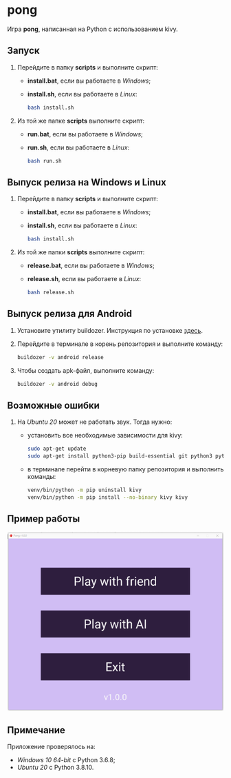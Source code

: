 # pong
Игра **pong**, написанная на Python c использованием kivy.

## Запуск

1. Перейдите в папку **scripts** и выполните скрипт:

   - **install.bat**, если вы работаете в *Windows*;

   - **install.sh**, если вы работаете в *Linux*:

     ```bash
     bash install.sh
     ```

2. Из той же папке **scripts** выполните скрипт:

   - **run.bat**, если вы работаете в *Windows*;

   - **run.sh**, если вы работаете в *Linux*:

     ```bash
     bash run.sh
     ```

## Выпуск релиза на Windows и Linux

1. Перейдите в папку **scripts** и выполните скрипт:

   - **install.bat**, если вы работаете в *Windows*;

   - **install.sh**, если вы работаете в *Linux*:

     ```bash
     bash install.sh
     ```

2. Из той же папки **scripts** выполните скрипт:

   - **release.bat**, если вы работаете в *Windows*;

   - **release.sh**, если вы работаете в *Linux*:

     ```bash
     bash release.sh
     ```

## Выпуск релиза для Android

1. Установите утилиту buildozer. Инструкция по установке [здесь](https://buildozer.readthedocs.io/en/latest/installation.html).

2. Перейдите в терминале в корень репозитория и выполните команду:

   ```bash
   buildozer -v android release
   ```

3. Чтобы создать apk-файл, выполните команду:

   ```bash
   buildozer -v android debug
   ```

## Возможные ошибки

1. На *Ubuntu 20* может не работать звук. Тогда нужно:

   - установить все необходимые зависимости для kivy:

     ```bash
     sudo apt-get update
     sudo apt-get install python3-pip build-essential git python3 python3-dev ffmpeg libsdl2-dev libsdl2-image-dev libsdl2-mixer-dev libsdl2-ttf-dev libportmidi-dev libswscale-dev libavformat-dev libavcodec-dev zlib1g-dev
     ```

   - в терминале перейти в корневую папку репозитория и выполнить команды:

     ```bash
     venv/bin/python -m pip uninstall kivy
     venv/bin/python -m pip install --no-binary kivy kivy
     ```

## Пример работы

![1](doc/1.gif)

## Примечание

Приложение проверялось на:

- *Windows 10 64-bit* с Python 3.6.8;
- *Ubuntu 20* с Python 3.8.10.
